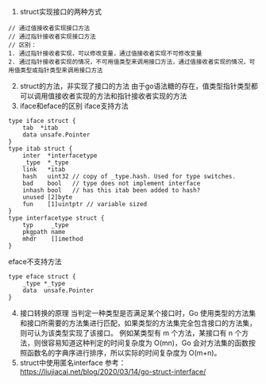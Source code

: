 1. struct实现接口的两种方式
```
// 通过值接收者实现接口方法
// 通过指针接收者实现接口方法
// 区别：
1. 通过指针接收者实现，可以修改变量，通过值接收者实现不可修改变量
2. 通过指针接收者实现的情况，不可用值类型来调用接口方法，通过值接收者实现的情况，可用值类型或指针类型来调用接口方法
```
2. struct的方法，非实现了接口的方法
由于go语法糖的存在，值类型指针类型都可以调用值接收者实现的方法和指针接收者实现的方法
3. iface和eface的区别
iface支持方法
```
type iface struct {
	tab  *itab
	data unsafe.Pointer
}
type itab struct {
	inter  *interfacetype
	_type  *_type
	link   *itab
	hash   uint32 // copy of _type.hash. Used for type switches.
	bad    bool   // type does not implement interface
	inhash bool   // has this itab been added to hash?
	unused [2]byte
	fun    [1]uintptr // variable sized
}
type interfacetype struct {
	typ     _type
	pkgpath name
	mhdr    []imethod
}
```
eface不支持方法
```
type eface struct {
    _type *_type
    data  unsafe.Pointer
}
```
4. 接口转换的原理
当判定一种类型是否满足某个接口时，Go 使用类型的方法集和接口所需要的方法集进行匹配，如果类型的方法集完全包含接口的方法集，则可认为该类型实现了该接口。
例如某类型有 m 个方法，某接口有 n 个方法，则很容易知道这种判定的时间复杂度为 O(mn)，Go 会对方法集的函数按照函数名的字典序进行排序，所以实际的时间复杂度为 O(m+n)。
5. struct中使用匿名interface
参考：
https://liujiacai.net/blog/2020/03/14/go-struct-interface/